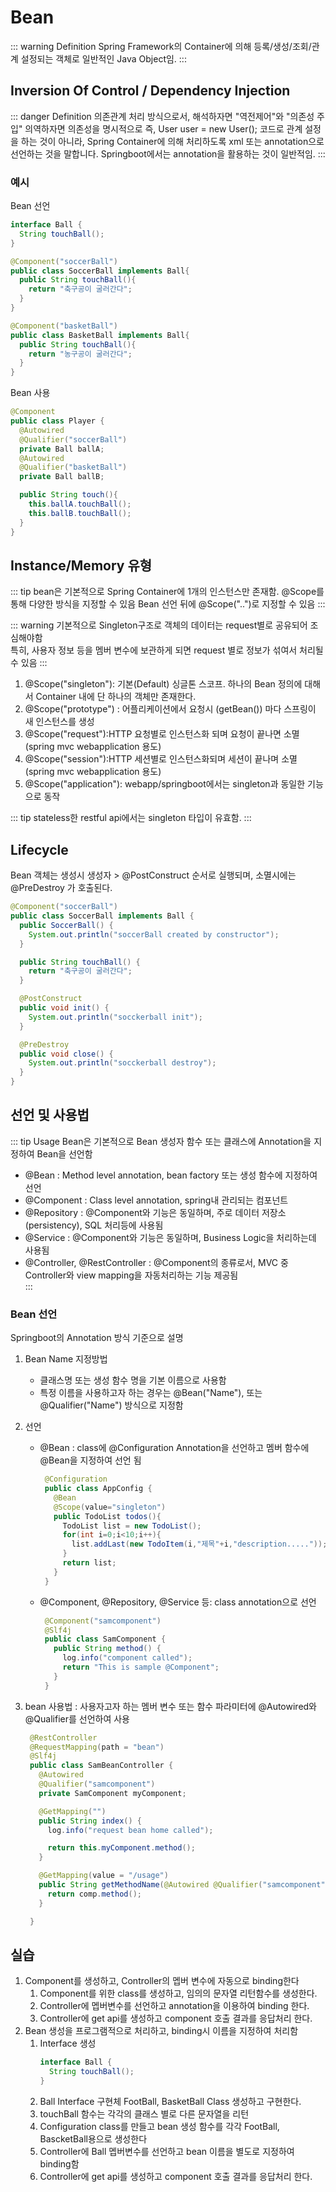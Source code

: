 # Bean
::: warning Definition
Spring Framework의 Container에 의해 등록/생성/조회/관계 설정되는 객체로 일반적인 Java Object임.
:::

## Inversion Of Control / Dependency Injection
::: danger Definition
의존관계 처리 방식으로서, 해석하자면 "역전제어"와 "의존성 주입"
의역하자면 의존성을 명시적으로 즉, User user = new User(); 코드로 관계 설정을 하는 것이 아니라,
Spring Container에 의해 처리하도록 xml 또는 annotation으로 선언하는 것을 말합니다.
Springboot에서는 annotation을 활용하는 것이 일반적임.
:::
### 예시
Bean 선언
  ```java
  interface Ball {
    String touchBall();
  }

  @Component("soccerBall")
  public class SoccerBall implements Ball{
    public String touchBall(){
      return "축구공이 굴러간다";
    }
  }

  @Component("basketBall")
  public class BasketBall implements Ball{
    public String touchBall(){
      return "농구공이 굴러간다";
    }
  }
  ```
Bean 사용
  ``` Java
  @Component
  public class Player {
    @Autowired
    @Qualifier("soccerBall")
    private Ball ballA;
    @Autowired
    @Qualifier("basketBall")
    private Ball ballB;

    public String touch(){
      this.ballA.touchBall();
      this.ballB.touchBall();
    }
  }
  ```
## Instance/Memory 유형
::: tip
bean은 기본적으로 Spring Container에 1개의 인스턴스만 존재함. @Scope를 통해
다양한 방식을 지정할 수 있음
Bean 선언 뒤에 @Scope("..")로 지정할 수 있음
:::

::: warning 
기본적으로 Singleton구조로 객체의 데이터는 request별로 공유되어 조심해야함  
특히, 사용자 정보 등을 멤버 변수에 보관하게 되면 request 별로 정보가 섞여서 처리될 수 있음
:::

1. @Scope("singleton"): 기본(Default) 싱글톤 스코프. 하나의 Bean 정의에 대해서 Container 내에 단 하나의 객체만 존재한다.
2. @Scope("prototype") : 어플리케이션에서 요청시 (getBean()) 마다 스프링이 새 인스턴스를 생성
3. @Scope("request"):HTTP 요청별로 인스턴스화 되며 요청이 끝나면 소멸 (spring mvc webapplication 용도)
4. @Scope("session"):HTTP 세션별로 인스턴스화되며 세션이 끝나며 소멸 (spring mvc webapplication 용도)
5. @Scope("application"): webapp/springboot에서는 singleton과 동일한 기능으로 동작

::: tip
stateless한 restful api에서는 singleton 타입이 유효함.
:::

## Lifecycle
Bean 객체는 생성시 생성자 > @PostConstruct 순서로 실행되며, 소멸시에는 @PreDestroy 가 호출된다.

``` java
@Component("soccerBall")
public class SoccerBall implements Ball {
  public SoccerBall() {
    System.out.println("soccerBall created by constructor");
  }

  public String touchBall() {
    return "축구공이 굴러간다";
  }

  @PostConstruct
  public void init() {
    System.out.println("socckerball init");
  }

  @PreDestroy
  public void close() {
    System.out.println("socckerball destroy");
  }
}
```

## 선언 및 사용법
::: tip Usage
Bean은 기본적으로 Bean 생성자 함수 또는 클래스에 Annotation을 지정하여 Bean을 선언함

- @Bean : Method level annotation, bean factory 또는 생성 함수에 지정하여 선언
- @Component : Class level annotation, spring내 관리되는 컴포넌트
- @Repository : @Component와 기능은 동일하며, 주로 데이터 저장소(persistency), SQL 처리등에 사용됨
- @Service : @Component와 기능은 동일하며, Business Logic을 처리하는데 사용됨
- @Controller, @RestController : @Component의 종류로서, MVC 중 Controller와 view mapping을 자동처리하는 기능 제공됨  
:::

### Bean 선언
Springboot의 Annotation 방식 기준으로 설명

1. Bean Name 지정방법
   - 클래스명 또는 생성 함수 명을 기본 이름으로 사용함
   - 특정 이름을 사용하고자 하는 경우는 @Bean("Name"), 또는 @Qualifier("Name") 방식으로 지정함

2. 선언
   - @Bean : class에 @Configuration Annotation을 선언하고 멤버 함수에 @Bean을 지정하여 선언 됨
     ``` java
      @Configuration
      public class AppConfig {
        @Bean
        @Scope(value="singleton")
        public TodoList todos(){
          TodoList list = new TodoList();
          for(int i=0;i<10;i++){
            list.addLast(new TodoItem(i,"제목"+i,"description....."));
          }
          return list;
        }
      }
     ```
   - @Component, @Repository, @Service 등: class annotation으로 선언
     ``` java
      @Component("samcomponent")
      @Slf4j
      public class SamComponent {
        public String method() {
          log.info("component called");
          return "This is sample @Component";
        }
      }
     ```
3. bean 사용법 : 사용자고자 하는 멤버 변수 또는 함수 파라미터에 @Autowired와 @Qualifier를 선언하여 사용
   ``` java
    @RestController
    @RequestMapping(path = "bean")
    @Slf4j
    public class SamBeanController {
      @Autowired
      @Qualifier("samcomponent")
      private SamComponent myComponent;

      @GetMapping("")
      public String index() {
        log.info("request bean home called");

        return this.myComponent.method();
      }

      @GetMapping(value = "/usage")
      public String getMethodName(@Autowired @Qualifier("samcomponent") SamComponent comp) {
        return comp.method();
      }

    }
   ```
## 실습
1. Component를 생성하고, Controller의 멥버 변수에 자동으로 binding한다
   1. Component를 위한 class를 생성하고, 임의의 문자열 리턴함수를 생성한다.
   2. Controller에 멥버변수를 선언하고 annotation을 이용하여 binding 한다.
   3. Controller에 get api를 생성하고 component 호출 결과를 응답처리 한다.
2. Bean 생성을 프로그램적으로 처리하고, binding시 이름을 지정하여 처리함
   1. Interface 생성
      ``` java
      interface Ball {
        String touchBall(); 
      }
      ```
   2. Ball Interface 구현체 FootBall, BasketBall Class 생성하고 구현한다. 
   3. touchBall 함수는 각각의 클래스 별로 다른 문자열을 리턴
   4. Configuration class를 만들고 bean 생성 함수를 각각 FootBall, BascketBall용으로 생성한다
   5. Controller에 Ball 멥버변수를 선언하고 bean 이름을 별도로 지정하여 binding함
   6. Controller에 get api를 생성하고 component 호출 결과를 응답처리 한다.